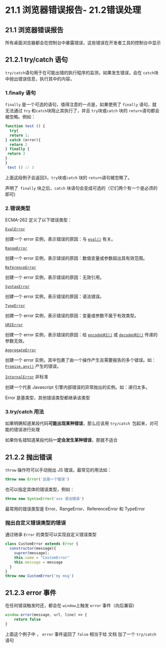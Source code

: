 # 21.1 浏览器错误报告- 21.2错误处理

## 21.1 浏览器错误报告

所有桌面浏览器都会在控制台中暴露错误，这些错误在开发者工具的控制台中显示

## 21.2.1 try/catch 语句

`try/catch`语句用于在可能出错的执行程序的监测，如果发生错误，会在 `catch`块中抛出错误信息，执行其中的内容。

### 1.finally 语句

`finally` 是一个可选的语句，值得注意的一点是，如果使用了 `finally` 语句，就无法通过 `try` 和`catch`块阻止其执行了，并且 `try`块或`catch` 块的 `return`语句都会被忽略。例如：

~~~js
function test () {
  try{
  return 1;
} catch (error){
  return 2
} finally {
 return 3 
}
}
 test () // 3
~~~

上面这段例子会返回3，`try`块或`catch` 块的 `return`语句被忽略了。

声明了` finally` 块之后，`catch` 块语句会变成可选的（它们两个有一个是必须的即可)

### 2.错误类型

ECMA-262 定义了以下错误类型：

[`EvalError`](https://developer.mozilla.org/zh-CN/docs/Web/JavaScript/Reference/Global_Objects/EvalError)

创建一个 error 实例，表示错误的原因：与 [`eval()`](https://developer.mozilla.org/zh-CN/docs/Web/JavaScript/Reference/Global_Objects/eval) 有关。

[`RangeError`](https://developer.mozilla.org/zh-CN/docs/Web/JavaScript/Reference/Global_Objects/RangeError)

创建一个 error 实例，表示错误的原因：数值变量或参数超出其有效范围。

[`ReferenceError`](https://developer.mozilla.org/zh-CN/docs/Web/JavaScript/Reference/Global_Objects/ReferenceError)

创建一个 error 实例，表示错误的原因：无效引用。

[`SyntaxError`](https://developer.mozilla.org/zh-CN/docs/Web/JavaScript/Reference/Global_Objects/SyntaxError)

创建一个 error 实例，表示错误的原因：语法错误。

[`TypeError`](https://developer.mozilla.org/zh-CN/docs/Web/JavaScript/Reference/Global_Objects/TypeError)

创建一个 error 实例，表示错误的原因：变量或参数不属于有效类型。

[`URIError`](https://developer.mozilla.org/zh-CN/docs/Web/JavaScript/Reference/Global_Objects/URIError)

创建一个 error 实例，表示错误的原因：给 [`encodeURI()`](https://developer.mozilla.org/zh-CN/docs/Web/JavaScript/Reference/Global_Objects/encodeURI) 或 [`decodeURI()`](https://developer.mozilla.org/zh-CN/docs/Web/JavaScript/Reference/Global_Objects/decodeURI) 传递的参数无效。

[`AggregateError`](https://developer.mozilla.org/zh-CN/docs/Web/JavaScript/Reference/Global_Objects/AggregateError)

创建一个 error 实例，其中包裹了由一个操作产生且需要报告的多个错误。如：[`Promise.any()`](https://developer.mozilla.org/zh-CN/docs/Web/JavaScript/Reference/Global_Objects/Promise/any) 产生的错误。

[`InternalError`](https://developer.mozilla.org/zh-CN/docs/Web/JavaScript/Reference/Global_Objects/InternalError) 非标准

创建一个代表 Javascript 引擎内部错误的异常抛出的实例。如：递归太多。



Error 是基类型，其他错误类型都继承该类型

### 3.try/catch 用法

如果明确知道某段代码**可能出现某种错误**，那么应该用 `try/catch `包起来，对可能的错误进行处理

如果你名错知道某段代码**一定会发生某种错误**，那就不适合

## 21.2.2 抛出错误

`throw` 操作符可以手动抛出 JS 错误。最常见的用法如：

~~~js
throw new Error('这是一个错误')
~~~

也可以指定具体的错误类型，例如：

~~~js
throw new SyntaxError('xxx 语法错误')
~~~

最常用的错误类型是 Error、RangeError、ReferenceError 和 TypeError

### 抛出自定义错误类型的错误

通过继承 `Error` 的类型可以实现自定义错误类型

~~~js
class CustomError extends Error {
  constructor(message){
    suprer(message);
    this.name = "CustomError"
    this.message = message
  }
}
throw new CustomError('my msg')
~~~

## 21.2.3  error 事件

在任何错误触发时还，都会在 `window`上触发 `error` 事件（向后兼容)

~~~js
window.error(message, url, line) => {
	return false
}
~~~

上面这个例子中 ， `error` 事件返回了 `false` 相当于给 文档 加了一个 `try/catch` 语句
